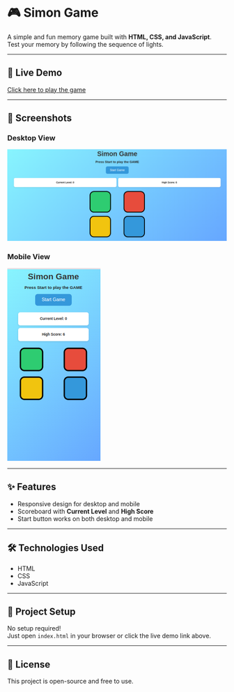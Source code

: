 # 🎮 Simon Game

A simple and fun memory game built with **HTML, CSS, and JavaScript**.  
Test your memory by following the sequence of lights.  

---

## 🚀 Live Demo
[Click here to play the game](https://saisupriyasuvvada.github.io/Simon-Game/)

---

## 📸 Screenshots

### Desktop View
![Desktop View](assets/simon-game.png)

### Mobile View
![Mobile View](assets/simon-game-phone.png)

---

## ✨ Features
- Responsive design for desktop and mobile
- Scoreboard with **Current Level** and **High Score**
- Start button works on both desktop and mobile

---

## 🛠️ Technologies Used
- HTML
- CSS
- JavaScript

---

## 📂 Project Setup
No setup required!  
Just open `index.html` in your browser or click the live demo link above.

---

## 📜 License
This project is open-source and free to use.
